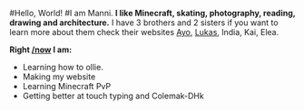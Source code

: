 #Hello, World!
#I am Manni.
**I like Minecraft, skating, photography, reading, drawing and architecture.**
I have 3 brothers and 2 sisters if you want to learn more about them check their websites [Ayo](https://ayoreis.com), [Lukas](https://lukasreis.com), India, Kai, Elea.


**Right [/now](https://nownownow.com/about) I am:**
- Learning how to ollie.
- Making my website
- Learning Minecraft PvP
- Getting better at touch typing and Colemak-DHk
